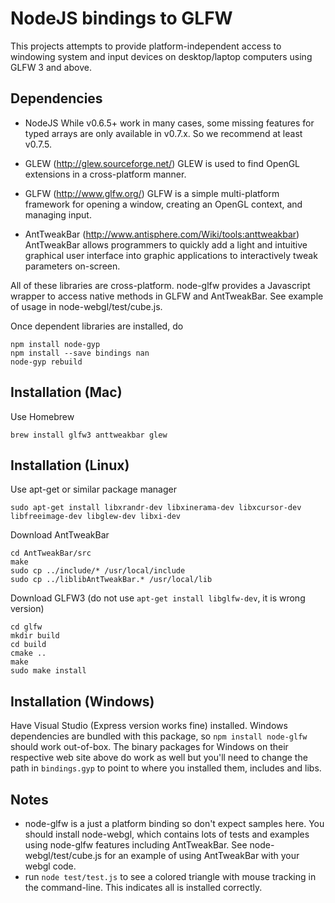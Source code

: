 NodeJS bindings to GLFW
=======================

This projects attempts to provide platform-independent access to windowing system and input devices on desktop/laptop computers using GLFW 3 and above.

Dependencies
------------
- NodeJS
While v0.6.5+ work in many cases, some missing features for typed arrays are only available in v0.7.x. So we recommend at least v0.7.5.

- GLEW (http://glew.sourceforge.net/)
GLEW is used to find OpenGL extensions in a cross-platform manner.

- GLFW (http://www.glfw.org/)
GLFW is a simple multi-platform framework for opening a window, creating an OpenGL context, and managing input.

- AntTweakBar (http://www.antisphere.com/Wiki/tools:anttweakbar)
AntTweakBar allows programmers to quickly add a light and intuitive graphical user interface into graphic applications to interactively tweak parameters on-screen. 

All of these libraries are cross-platform. node-glfw provides a Javascript wrapper to access native methods in GLFW and AntTweakBar. See example of usage in node-webgl/test/cube.js.

Once dependent libraries are installed, do
```
npm install node-gyp
npm install --save bindings nan
node-gyp rebuild
```

Installation (Mac)
-------------------------
Use Homebrew
```
brew install glfw3 anttweakbar glew
```

Installation (Linux)
-------------------------
Use apt-get or similar package manager
```
sudo apt-get install libxrandr-dev libxinerama-dev libxcursor-dev libfreeimage-dev libglew-dev libxi-dev
```

Download AntTweakBar
```
cd AntTweakBar/src
make
sudo cp ../include/* /usr/local/include
sudo cp ../liblibAntTweakBar.* /usr/local/lib
```

Download GLFW3 (do not use ```apt-get install libglfw-dev```, it is wrong version)
```
cd glfw
mkdir build
cd build
cmake ..
make
sudo make install
```
Installation (Windows)
----------------------

Have Visual Studio (Express version works fine) installed.
Windows dependencies are bundled with this package, so `npm install node-glfw` should work out-of-box. The binary packages for Windows on their respective web site above do work as well but you'll need to change the path in ```bindings.gyp``` to point to where you installed them, includes and libs.

Notes
-----
- node-glfw is a just a platform binding so don't expect samples here. You should install node-webgl, which contains lots of tests and examples using node-glfw features including AntTweakBar. See node-webgl/test/cube.js for an example of using AntTweakBar with your webgl code.
- run ```node test/test.js``` to see a colored triangle with mouse tracking in the command-line. This indicates all is installed correctly.


